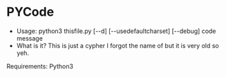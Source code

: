 # PYCode
 - Usage: python3 thisfile.py [--d] [--usedefaultcharset] [--debug] code message
 - What is it? This is just a cypher I forgot the name of but it is very old so yeh.

Requirements: Python3
